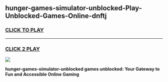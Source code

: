 
## hunger-games-simulator-unblocked-Play-Unblocked-Games-Online-dnftj
<h3>
<a href="https://premium76.site?title=hunger-games-simulator-unblocked&ref=25A">CLICK TO PLAY</a></h3>
<hr>

<h3>
<a href="https://premium76.site?title=hunger-games-simulator-unblocked&ref=25A">CLICK 2 PLAY</a>
  
</h3>

<a href="https://premium76.site?title=hunger-games-simulator-unblocked&ref=25A"><img src="https://clearcache.store/games.png"></a>


**hunger-games-simulator-unblocked games unblocked: Your Gateway to Fun and Accessible Online Gaming**
